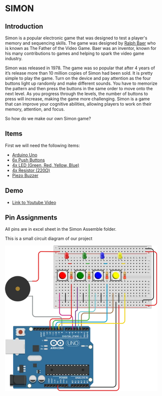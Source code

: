 # SIMON
## Introduction
Simon is a popular electronic game that was designed to test a player's memory and sequencing skills. 
The game was designed by [Ralph Baer](https://en.wikipedia.org/wiki/Ralph_H._Baer) who is known as The Father of the Video Game. Baer was an inventor, known for his many contributions to games and helping to spark the video game industry.

Simon was released in 1978. The game was so popular that after 4 years of it’s release more than 10 million copies of Simon had been sold. It is pretty simple to play the game. Turn on the device and pay attention as the four buttons light up randomly and make different sounds. You have to memorize the pattern and then press the buttons in the same order to move onto the next level. As you progress through the levels, the number of buttons to press will increase, making the game more challenging. Simon is a game that can improve your cognitive abilities, allowing players to work on their memory, attention, and focus.

So how do we make our own Simon game?
 
## Items
First we will need the following items: 
- [Arduino Uno](https://www.amazon.com/Arduino-A000066-ARDUINO-UNO-R3/dp/B008GRTSV6/ref=sr_1_2_sspa?crid=1PL226LFF50IJ&keywords=arduino+uno&qid=1683939963&sprefix=arduino+uno%2Caps%2C110&sr=8-2-spons&psc=1&smid=AA57DDZKZUZDL&spLa=ZW5jcnlwdGVkUXVhbGlmaWVyPUFaMFdUWDFZQ0ExV0kmZW5jcnlwdGVkSWQ9QTAzMDg1MjIyV1ZNV0RDSVlQVzU0JmVuY3J5cHRlZEFkSWQ9QTA5NDYzMzdOV0RGVklGUERMS1Emd2lkZ2V0TmFtZT1zcF9hdGYmYWN0aW9uPWNsaWNrUmVkaXJlY3QmZG9Ob3RMb2dDbGljaz10cnVl)
- [6x Push Buttons](https://www.amazon.com/TWTADE-Yellow-Orange-6x6x5mm-Tactile/dp/B07C7211PJ/ref=sr_1_11?crid=2EO4HGJF0AS69&keywords=Push+Buttons&qid=1683940103&sprefix=push+buttons%2Caps%2C438&sr=8-11)
- [4x LED (Green, Red, Yellow, Blue)](https://www.amazon.com/DiCUNO-450pcs-Colors-Emitting-Assorted/dp/B073QMYKDM/ref=sr_1_3?crid=L0GF9ZIR52FE&keywords=LED+%28Green%2C+Red%2C+Yellow%2C+Blue&qid=1683940137&sprefix=led+green%2C+red%2C+yellow%2C+blue%2Caps%2C107&sr=8-3)
- [4x Resistor (220Ω)](https://www.amazon.com/Resistor-Tolerance-Resistors-Limiting-Certificated/dp/B08QRFCMC9/ref=sr_1_2_sspa?keywords=220+ohm+resistor&qid=1683940317&sprefix=220+%2Caps%2C150&sr=8-2-spons&psc=1&spLa=ZW5jcnlwdGVkUXVhbGlmaWVyPUEzMUtJSzdCT1VMUTFWJmVuY3J5cHRlZElkPUEwNDc1NjM0MUdZREpXRkZVWTNUOCZlbmNyeXB0ZWRBZElkPUEwNTM3MTQxMjZOWE1aRkNIMFgzVSZ3aWRnZXROYW1lPXNwX2F0ZiZhY3Rpb249Y2xpY2tSZWRpcmVjdCZkb05vdExvZ0NsaWNrPXRydWU=)
- [Piezo Buzzer](https://www.amazon.com/Cylewet-Terminals-Electronic-Electromagnetic-Impedance/dp/B01NCOXB2Q/ref=sr_1_6?crid=290LNTAKL584&keywords=Piezo+Buzzer&qid=1683940347&sprefix=piezo+buzzer%2Caps%2C113&sr=8-6)

## Demo
- [Link to Youtube Video]([https://www.youtube.com/shorts/TuTN1Xh6XoU])

## Pin Assignments
All pins are in excel sheet in the Simon Assemble folder. 

This is a small circuit diagram of our project

![Simon Circuit Diagram ](img/diagram.png)





